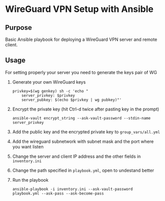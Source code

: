 # WireGuard VPN Setup with Ansible

## Purpose

Basic Ansible playbook for deploying a WireGuard VPN server and remote client.

## Usage
For setting properly your server you need to generate the keys pair of WG

1. Generate your own WireGuard keys

    ```
    privkey=$(wg genkey) sh -c 'echo "
        server_privkey: $privkey
        server_pubkey: $(echo $privkey | wg pubkey)"'
    ```

2. Encrypt the private key (hit Ctrl-d twice after pasting key in the prompt)

    ```
    ansible-vault encrypt_string --ask-vault-password --stdin-name server_privkey
    ```

3. Add the public key and the encrypted private key to `group_vars/all.yml`

4. Add the wireguard subnetwork with subnet mask and the port where you want listen

5. Change the server and client IP address and the other fields in `inventory.ini`
6. Change the path specified in `playbook.yml`, open to undestand better

7. Run the playbook

    ```
    ansible-playbook -i inventory.ini --ask-vault-password  playbook.yml --ask-pass --ask-become-pass
    ```
